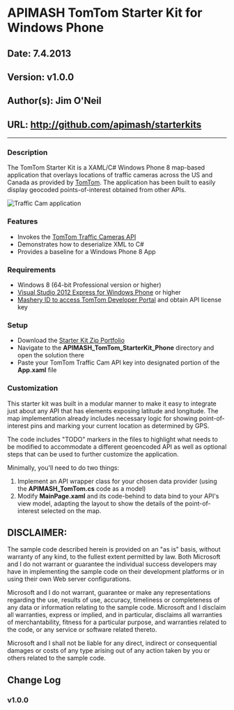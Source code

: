 # APIMASH TomTom Starter Kit for Windows Phone
## Date: 7.4.2013
## Version: v1.0.0
## Author(s): Jim O'Neil
## URL: http://github.com/apimash/starterkits

----------
### Description
The TomTom Starter Kit is a XAML/C# Windows Phone 8 map-based application that overlays locations of traffic cameras across the US and Canada as provided by [TomTom][1].  The application has been built to easily display geocoded points-of-interest obtained from other APIs.

![Traffic Cam application](Screenshot.png)

### Features
 - Invokes the [TomTom Traffic Cameras API][2]
 - Demonstrates how to deserialize XML to C#
 - Provides a baseline for a Windows Phone 8 App

### Requirements

 - Windows 8 (64-bit Professional version or higher)
 - [Visual Studio 2012 Express for Windows Phone][3] or higher
 - [Mashery ID to access TomTom Developer Portal][4] and obtain API license key

### Setup

 - Download the [Starter Kit Zip Portfolio][5] 
 - Navigate to the **APIMASH\_TomTom\_StarterKit\_Phone** directory and open the solution there
 - Paste your TomTom Traffic Cam API key into designated portion of the **App.xaml** file

### Customization
This starter kit was built in a modular manner to make it easy to integrate just about any API that has elements exposing latitude and longitude. The map implementation already includes necessary 
logic for showing point-of-interest pins and marking your current location as determined by GPS.

The code includes "TODO" markers in the files to highlight what needs to be modified to accommodate a different geoencoded API as well as optional steps that can be used to further customize the application.  

Minimally, you'll need to do two things:

 1. Implement an API wrapper class for your chosen data provider (using the **APIMASH_TomTom.cs** code as a model)
 2. Modify **MainPage.xaml** and its code-behind to data bind to your API's view model, adapting the layout to show the details of the point-of-interest selected on the map.


## DISCLAIMER: 
The sample code described herein is provided on an "as is" basis, without warranty of any kind, to the fullest extent permitted by law. Both Microsoft and I do not warrant or guarantee the individual success developers may have in implementing the sample code on their development platforms or in using their own Web server configurations. 

Microsoft and I do not warrant, guarantee or make any representations regarding the use, results of use, accuracy, timeliness or completeness of any data or information relating to the sample code. Microsoft and I disclaim all warranties, express or implied, and in particular, disclaims all warranties of merchantability, fitness for a particular purpose, and warranties related to the code, or any service or software related thereto. 

Microsoft and I shall not be liable for any direct, indirect or consequential damages or costs of any type arising out of any action taken by you or others related to the sample code.


## Change Log
### v1.0.0

[1]:http://www.tomtom.com "TomTom"
[2]:http://developer.tomtom.com/docs/read/traffic_cameras "TrafficCam API"
[3]:http://www.microsoft.com/visualstudio/eng/products/visual-studio-express-for-windows-phone "Visual Studio 2012 Express for Windows Phone"
[4]:http://developer.tomtom.com/member "Register for TomTom API keys"
[5]:http://apimash.github.io/StarterKits "APIMASH Starter Kits"

